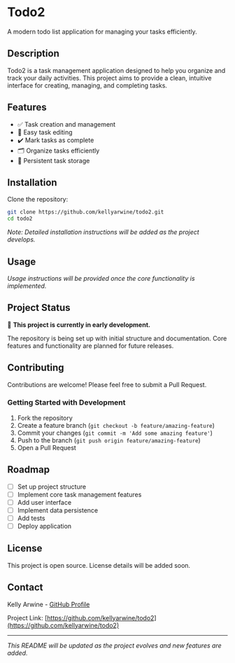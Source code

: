 # Todo2

A modern todo list application for managing your tasks efficiently.

## Description

Todo2 is a task management application designed to help you organize and track your daily activities. This project aims to provide a clean, intuitive interface for creating, managing, and completing tasks.

## Features

- ✅ Task creation and management
- 📝 Easy task editing
- ✔️ Mark tasks as complete
- 🗂️ Organize tasks efficiently
- 💾 Persistent task storage

## Installation

Clone the repository:

```bash
git clone https://github.com/kellyarwine/todo2.git
cd todo2
```

*Note: Detailed installation instructions will be added as the project develops.*

## Usage

*Usage instructions will be provided once the core functionality is implemented.*

## Project Status

🚧 **This project is currently in early development.** 

The repository is being set up with initial structure and documentation. Core features and functionality are planned for future releases.

## Contributing

Contributions are welcome! Please feel free to submit a Pull Request.

### Getting Started with Development

1. Fork the repository
2. Create a feature branch (`git checkout -b feature/amazing-feature`)
3. Commit your changes (`git commit -m 'Add some amazing feature'`)
4. Push to the branch (`git push origin feature/amazing-feature`)
5. Open a Pull Request

## Roadmap

- [ ] Set up project structure
- [ ] Implement core task management features
- [ ] Add user interface
- [ ] Implement data persistence
- [ ] Add tests
- [ ] Deploy application

## License

This project is open source. License details will be added soon.

## Contact

Kelly Arwine - [GitHub Profile](https://github.com/kellyarwine)

Project Link: [https://github.com/kellyarwine/todo2](https://github.com/kellyarwine/todo2)

---

*This README will be updated as the project evolves and new features are added.*